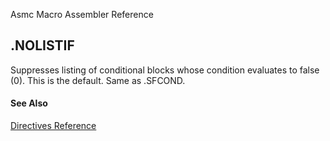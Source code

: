 Asmc Macro Assembler Reference

## .NOLISTIF

Suppresses listing of conditional blocks whose condition evaluates to false (0). This is the default. Same as .SFCOND.

#### See Also

[Directives Reference](readme.md)
